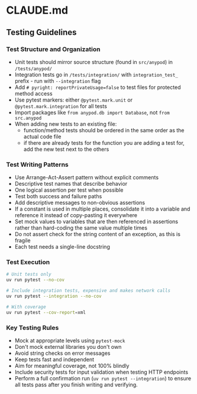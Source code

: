 # CLAUDE.md

## Testing Guidelines

### Test Structure and Organization
- Unit tests should mirror source structure (found in `src/anypod`) in `/tests/anypod/`
- Integration tests go in `/tests/integration/` with `integration_test_` prefix - run with `--integration` flag
- Add `# pyright: reportPrivateUsage=false` to test files for protected method access
- Use pytest markers: either `@pytest.mark.unit` or `@pytest.mark.integration` for all tests
- Import packages like `from anypod.db import Database`, not `from src.anypod`
- When adding new tests to an existing file:
  - function/method tests should be ordered in the same order as the actual code file
  - if there are already tests for the function you are adding a test for, add the new test next to the others

### Test Writing Patterns
- Use Arrange-Act-Assert pattern without explicit comments
- Descriptive test names that describe behavior
- One logical assertion per test when possible
- Test both success and failure paths
- Add descriptive messages to non-obvious assertions
- If a constant is used in multiple places, consolidate it into a variable and reference it instead of copy-pasting it everywhere
- Set mock values to variables that are then referenced in assertions rather than hard-coding the same value multiple times
- Do not assert check for the string content of an exception, as this is fragile
- Each test needs a single-line docstring

### Test Execution
```bash
# Unit tests only
uv run pytest --no-cov

# Include integration tests, expensive and makes network calls
uv run pytest --integration --no-cov

# With coverage
uv run pytest --cov-report=xml
```

### Key Testing Rules
- Mock at appropriate levels using `pytest-mock`
- Don't mock external libraries you don't own
- Avoid string checks on error messages
- Keep tests fast and independent
- Aim for meaningful coverage, not 100% blindly
- Include security tests for input validation when testing HTTP endpoints
- Perform a full confirmation run (`uv run pytest --integration`) to ensure all tests pass after you finish writing and verifying.
